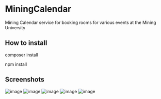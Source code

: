 # MiningCalendar
Mining Calendar service for booking rooms for various events at the Mining University

## How to install

composer install

npm install

## Screenshots
![image](https://user-images.githubusercontent.com/81085234/168750455-cb5b9a63-234a-48b5-898c-9dbfb33a05aa.png)
![image](https://user-images.githubusercontent.com/81085234/168750573-27c97ed9-34b9-47e7-a9f8-210cc16cb2f4.png)
![image](https://user-images.githubusercontent.com/81085234/168750626-df2b0a48-1ff7-4049-b1ac-cca86bdd5199.png)
![image](https://user-images.githubusercontent.com/81085234/168750766-a63f0b6e-6dd7-44be-95d5-d3e5d416288c.png)
![image](https://user-images.githubusercontent.com/81085234/168750987-f0f4c768-1ade-4b45-a500-d7d028ff1945.png)
